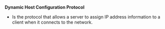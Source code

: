 **Dynamic Host Configuration Protocol**
- Is the protocol that allows a server to assign IP address information to a client when it connects to the network.
